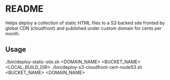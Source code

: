 # README

Helps deploy a collection of static HTML files to a S3 backed site fronted by global CDN (cloudfront) and published under custom domain for cents per month.

## Usage
./bin/deploy-static-site.sh <DOMAIN_NAME> <BUCKET_NAME> <LOCAL_BUILD_DIR>
./bin/deploy-s3-cloudfront-cert-route53.sh <BUCKET_NAME> <DOMAIN_NAME>